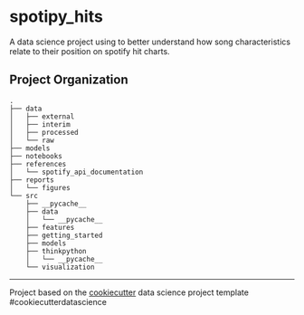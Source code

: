spotipy_hits
==============================

A data science project using to better understand how song characteristics relate to their position on spotify hit charts.


Project Organization
------------

```
.
├── data
│   ├── external
│   ├── interim
│   ├── processed
│   └── raw
├── models
├── notebooks
├── references
│   └── spotify_api_documentation
├── reports
│   └── figures
└── src
    ├── __pycache__
    ├── data
    │   └── __pycache__
    ├── features
    ├── getting_started
    ├── models
    ├── thinkpython
    │   └── __pycache__
    └── visualization
```

--------

Project based on the [cookiecutter](https://drivendata.github.io/cookiecutter-data-science) data science project template #cookiecutterdatascience
